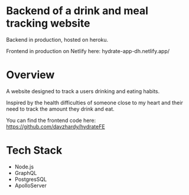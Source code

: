 # Backend of a drink and meal tracking website

Backend in production, hosted on heroku.

Frontend in production on Netlify here: hydrate-app-dh.netlify.app/

# Overview

A website designed to track a users drinking and eating habits.

Inspired by the health difficulties of someone close to my heart and their need to track the amount they drink and eat.

You can find the frontend code here: https://github.com/davzhardy/hydrateFE

# Tech Stack

- Node.js
- GraphQL
- PostgresSQL
- ApolloServer

